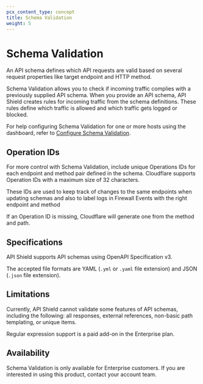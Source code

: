 ```yaml
---
pcx_content_type: concept
title: Schema Validation
weight: 5
---
```


# Schema Validation

An API schema defines which API requests are valid based on several request properties like target endpoint and HTTP method.

Schema Validation allows you to check if incoming traffic complies with a previously supplied API schema. When you provide an API schema, API Shield creates rules for incoming traffic from the schema definitions. These rules define which traffic is allowed and which traffic gets logged or blocked.

For help configuring Schema Validation for one or more hosts using the dashboard, refer to [Configure Schema Validation](/api-shield/security/schema-validation/configure/).

## Operation IDs

For more control with Schema Validation, include unique Operations IDs for each endpoint and method pair defined in the schema. Cloudflare supports Operation IDs with a maximum size of 32 characters.

These IDs are used to keep track of changes to the same endpoints when updating schemas and also to label logs in Firewall Events with the right endpoint and method

If an Operation ID is missing, Cloudflare will generate one from the method and path.

## Specifications

API Shield supports API schemas using OpenAPI Specification v3.

The accepted file formats are YAML (`.yml` or `.yaml` file extension) and JSON (`.json` file extension).

## Limitations

Currently, API Shield cannot validate some features of API schemas, including the following: all responses, external references, non-basic path templating, or unique items.

Regular expression support is a paid add-on in the Enterprise plan.

## Availability

Schema Validation is only available for Enterprise customers. If you are interested in using this product, contact your account team.
